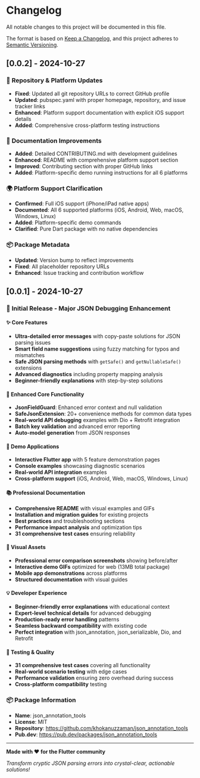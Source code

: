 # Changelog

All notable changes to this project will be documented in this file.

The format is based on [Keep a Changelog](https://keepachangelog.com/en/1.0.0/),
and this project adheres to [Semantic Versioning](https://semver.org/spec/v2.0.0.html).

## [0.0.2] - 2024-10-27

### 🔧 **Repository & Platform Updates**
- **Fixed**: Updated all git repository URLs to correct GitHub profile
- **Updated**: pubspec.yaml with proper homepage, repository, and issue tracker links
- **Enhanced**: Platform support documentation with explicit iOS support details
- **Added**: Comprehensive cross-platform testing instructions

### 📖 **Documentation Improvements**
- **Added**: Detailed CONTRIBUTING.md with development guidelines
- **Enhanced**: README with comprehensive platform support section
- **Improved**: Contributing section with proper GitHub links
- **Added**: Platform-specific demo running instructions for all 6 platforms

### 🌍 **Platform Support Clarification**
- **Confirmed**: Full iOS support (iPhone/iPad native apps)
- **Documented**: All 6 supported platforms (iOS, Android, Web, macOS, Windows, Linux)
- **Added**: Platform-specific demo commands
- **Clarified**: Pure Dart package with no native dependencies

### 📦 **Package Metadata**
- **Updated**: Version bump to reflect improvements
- **Fixed**: All placeholder repository URLs
- **Enhanced**: Issue tracking and contribution workflow

## [0.0.1] - 2024-10-27

### 🚀 **Initial Release - Major JSON Debugging Enhancement**

#### ✨ **Core Features**
- **Ultra-detailed error messages** with copy-paste solutions for JSON parsing issues
- **Smart field name suggestions** using fuzzy matching for typos and mismatches  
- **Safe JSON parsing methods** with `getSafe()` and `getNullableSafe()` extensions
- **Advanced diagnostics** including property mapping analysis
- **Beginner-friendly explanations** with step-by-step solutions

#### 🔧 **Enhanced Core Functionality**
- **JsonFieldGuard**: Enhanced error context and null validation
- **SafeJsonExtension**: 20+ convenience methods for common data types
- **Real-world API debugging** examples with Dio + Retrofit integration
- **Batch key validation** and advanced error reporting
- **Auto-model generation** from JSON responses

#### 📱 **Demo Applications**
- **Interactive Flutter app** with 5 feature demonstration pages
- **Console examples** showcasing diagnostic scenarios  
- **Real-world API integration** examples
- **Cross-platform support** (iOS, Android, Web, macOS, Windows, Linux)

#### 📚 **Professional Documentation**
- **Comprehensive README** with visual examples and GIFs
- **Installation and migration guides** for existing projects
- **Best practices** and troubleshooting sections
- **Performance impact analysis** and optimization tips
- **31 comprehensive test cases** ensuring reliability

#### 🎨 **Visual Assets**
- **Professional error comparison screenshots** showing before/after
- **Interactive demo GIFs** optimized for web (13MB total package)
- **Mobile app demonstrations** across platforms
- **Structured documentation** with visual guides

#### 💡 **Developer Experience**
- **Beginner-friendly error explanations** with educational context
- **Expert-level technical details** for advanced debugging
- **Production-ready error handling** patterns
- **Seamless backward compatibility** with existing code
- **Perfect integration** with json_annotation, json_serializable, Dio, and Retrofit

#### 🧪 **Testing & Quality**
- **31 comprehensive test cases** covering all functionality
- **Real-world scenario testing** with edge cases
- **Performance validation** ensuring zero overhead during success
- **Cross-platform compatibility** testing

### 📦 **Package Information**
- **Name**: json_annotation_tools
- **License**: MIT
- **Repository**: https://github.com/khokanuzzaman/json_annotation_tools
- **Pub.dev**: https://pub.dev/packages/json_annotation_tools

---

**Made with ❤️ for the Flutter community**

*Transform cryptic JSON parsing errors into crystal-clear, actionable solutions!*